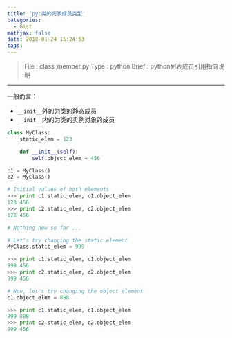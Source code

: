 ```yaml
---
title: 'py:类的列表成员类型'
categories:
  - Gist
mathjax: false
date: 2018-01-24 15:24:53
tags:
---
```


> File : class_member.py
> Type : python
> Brief : python列表成员引用指向说明

<!-- more -->

---

一般而言：
 - `__init__`外的为类的静态成员
 - `__init__`内的为类的实例对象的成员

```python
class MyClass:
    static_elem = 123

    def __init__(self):
        self.object_elem = 456

c1 = MyClass()
c2 = MyClass()

# Initial values of both elements
>>> print c1.static_elem, c1.object_elem 
123 456
>>> print c2.static_elem, c2.object_elem
123 456

# Nothing new so far ...

# Let's try changing the static element
MyClass.static_elem = 999

>>> print c1.static_elem, c1.object_elem
999 456
>>> print c2.static_elem, c2.object_elem
999 456

# Now, let's try changing the object element
c1.object_elem = 888

>>> print c1.static_elem, c1.object_elem
999 888
>>> print c2.static_elem, c2.object_elem
999 456
```
